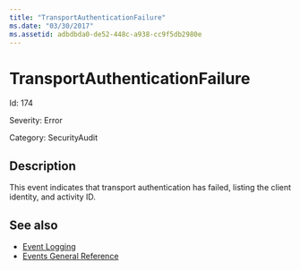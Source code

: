 ```yaml
---
title: "TransportAuthenticationFailure"
ms.date: "03/30/2017"
ms.assetid: adbdbda0-de52-448c-a938-cc9f5db2980e
---
```

# TransportAuthenticationFailure
Id: 174  
  
 Severity: Error  
  
 Category: SecurityAudit  
  
## Description  
 This event indicates that transport authentication has failed, listing the client identity, and activity ID.  
  
## See also
- [Event Logging](../../../../../docs/framework/wcf/diagnostics/event-logging/index.md)
- [Events General Reference](../../../../../docs/framework/wcf/diagnostics/event-logging/events-general-reference.md)
